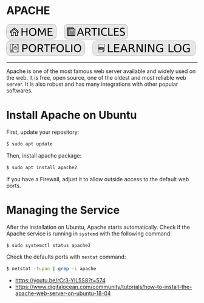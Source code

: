 # APACHE

[![HOME](../../img/button_home.png)](https://github.com/mmmarceleza/My-Learning-Tracker#marcelos-learning-tracker) &nbsp; &nbsp; [![MY ARTICLES](../../img/button_article.png)](https://github.com/mmmarceleza/My-Learning-Tracker/blob/master/content/my-articles.md#my-articles) &nbsp; &nbsp; [![PORTFOLIO](../../img/button_portfolio.png)](https://github.com/mmmarceleza/My-Learning-Tracker/blob/master/content/portfolio.md#portfolio) &nbsp; &nbsp; [![LEARNING LOG](../../img/button_log.png)](https://github.com/mmmarceleza/My-Learning-Tracker/blob/master/content/learning-log.md#learning-log)

***

Apache is one of the most famous web server available and widely used on the web. It is free, open source, one of the oldest and most reliable web server. It is also robust and has many integrations with other popular softwares.

# Install Apache on Ubuntu

First, update your repository:
```bash
$ sudo apt update
```
Then, install apache package:
```bash
$ sudo apt install apache2
```
If you have a Firewall, adjust it to allow outside access to the default web ports.

# Managing the Service

After the installation on Ubuntu, Apache starts automatically. Check if the Apache service is running in `systemd` with the following command:
```bash
$ sudo systemctl status apache2
```
Check the defaults ports with `nestat` command:
```bash
$ netstat -tupan | grep -i apache
```


- https://youtu.be/rCr3-YlL5S8?t=574
- https://www.digitalocean.com/community/tutorials/how-to-install-the-apache-web-server-on-ubuntu-18-04


